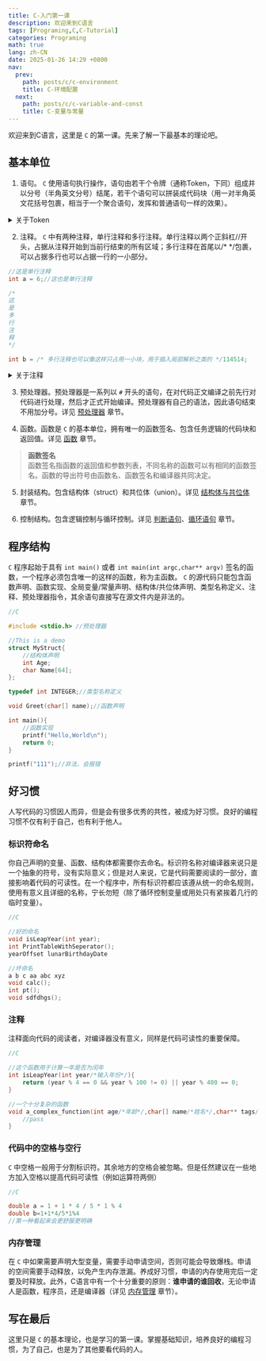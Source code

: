 ```yaml
---
title: C-入门第一课
description: 欢迎来到C语言
tags: [Programing,C,C-Tutorial]
categories: Programing
math: true
lang: zh-CN
date: 2025-01-26 14:29 +0800
nav:
  prev: 
    path: posts/c/c-environment
    title: C-环境配置
  next: 
    path: posts/c/c-variable-and-const
    title: C-变量与常量
--- 
```


欢迎来到C语言，这里是 `C` 的第一课。先来了解一下最基本的理论吧。

## 基本单位

1. 语句。 `C` 使用语句执行操作，语句由若干个令牌（通称Token，下同）组成并以分号（半角英文分号）结尾，若干个语句可以拼装成代码块（用一对半角英文花括号包裹，相当于一个聚合语句，发挥和普通语句一样的效果）。

<Details>
<Summary>关于Token</Summary>
Token分为一下几类：

1. 关键字（Keywords），是 `C` 内部的保留字，不能作为变量名、常量名或其他标识符名称。
2. 标识符（Identifiers），是程序中变量、函数、数组等的名字，由字母（大写或小写）、数字和下划线组成，但第一个字符必须是字母或下划线。此外， `C` 对大小写敏感， `Language` 和 `language` 就是不同的标识符。
3. 常量（Constants），是固定值，在程序执行期间不会改变，包括字面常量和const常量。
4. 字符串字面量（String Literals），是由双引号括起来的字符序列。
5. 运算符（Operators），用于执行各种操作，如算术运算、逻辑运算、比较运算等。
6. 分隔符（Separators），用于分隔语句和表达式。

![CToken](https://cdn.shigure.link/c-index/C-Token.jpg)

```c
//C

//关键字
for
int
break
goto
static

//标识符
h264
_homo114514
o1o1o1o1

//字面常量
#define HOMO 114514
123456
//const常量
const int CONST = 114514

//字符串字面量
"114514"

//运算符
+-*/ >> << ? > !=

//分隔符
{} [] () ; ,
```

</Details>

2. 注释。 `C` 中有两种注释，单行注释和多行注释。单行注释以两个正斜杠//开头，占据从注释开始到当前行结束的所有区域；多行注释在首尾以/\* \*/包裹，可以占据多行也可以占据一行的一小部分。

```c
//这是单行注释
int a = 6;//这也是单行注释

/*
这
是
多
行
注
释
*/

int b = /* 多行注释也可以像这样只占用一小块，用于插入局部解析之类的 */114514;
```

<Details>
<Summary>关于注释</Summary>
C的注释在编译时会被编译器完全忽略并去除，不会影响代码逻辑。注释是写给人看的，用于注明代码功能，解释代码逻辑等一系列增加代码可读性的操作，还有一个用处是临时关闭一些不需要的语句（直接给某个语句注释调就可以在不删除语句的情况下跳过执行这条语句）。

写好注释是个好习惯，不仅为了自己，也是为了别人。
</Details>

3. 预处理器。预处理器是一系列以 `#` 开头的语句，在对代码正文编译之前先行对代码进行处理，然后才正式开始编译。预处理器有自己的语法，因此语句结束不用加分号。详见 [预处理器](../c-preprocessor) 章节。

4. 函数。函数是 `C` 的基本单位，拥有唯一的函数签名、包含任务逻辑的代码块和返回值。详见 [函数](../c-function) 章节。

> **函数签名**<br>函数签名指函数的返回值和参数列表，不同名称的函数可以有相同的函数签名。函数的导出符号由函数名、函数签名和编译器共同决定。

5. 封装结构。包含结构体（struct）和共位体（union）。详见 [结构体与共位体](../c-struct-and-union) 章节。

6. 控制结构。包含逻辑控制与循环控制。详见 [判断语句](../c-decision-statement)、[循环语句](../c-loop-statement) 章节。

## 程序结构

 `C` 程序起始于具有 `int main()` 或者 `int main(int argc,char** argv)` 签名的函数，一个程序必须包含唯一的这样的函数，称为主函数。 `C` 的源代码只能包含函数声明、函数实现、全局变量/常量声明、结构体/共位体声明、类型名称定义、注释、预处理器指令，其余语句直接写在源文件内是非法的。

```c
//C

#include <stdio.h> //预处理器

//This is a demo
struct MyStruct{
    //结构体声明
    int Age;
    char Name[64];
};

typedef int INTEGER;//类型名称定义

void Greet(char[] name);//函数声明

int main(){
    //函数实现
    printf("Hello,World\n");
    return 0;
}

printf("111");//非法，会报错
```

## 好习惯

人写代码的习惯因人而异，但是会有很多优秀的共性，被成为好习惯。良好的编程习惯不仅有利于自己，也有利于他人。

### 标识符命名

你自己声明的变量、函数、结构体都需要你去命名。标识符名称对编译器来说只是一个抽象的符号，没有实际意义；但是对人来说，它是代码需要阅读的一部分，直接影响着代码的可读性。在一个程序中，所有标识符都应该遵从统一的命名规则，使用有意义且详细的名称，宁长勿短（除了循环控制变量或用处只有紧挨着几行的临时变量）。

```c
//C

//好的命名
void isLeapYear(int year);
int PrintTableWithSeperator();
yearOffset lunarBirthdayDate

//坏命名
a b c aa abc xyz
void calc();
int pt();
void sdfdhgs();
```

### 注释

注释面向代码的阅读者，对编译器没有意义，同样是代码可读性的重要保障。

```c
//C

//这个函数用于计算一年是否为闰年
int isLeapYear(int year/*输入年份*/){
    return (year % 4 == 0 && year % 100 != 0) || year % 400 == 0;
}

//一个十分复杂的函数
void a_complex_function(int age/*年龄*/,char[] name/*姓名*/,char** tags/*标签，一个字符串数组*/){
    //pass
}
```

### 代码中的空格与空行

 `C` 中空格一般用于分割标识符。其余地方的空格会被忽略。但是任然建议在一些地方加入空格以提高代码可读性（例如运算符两侧）

```c
//C

double a = 1 + 1 * 4 / 5 * 1 % 4
double b=1+1*4/5*1%4
//第一种看起来会更舒服更明确
```

### 内存管理

在 `C` 中如果需要声明大型变量，需要手动申请空间，否则可能会导致爆栈。申请的空间需要手动释放，以免产生内存泄漏。养成好习惯，申请的内存使用完后一定要及时释放。此外，C语言中有一个十分重要的原则：**谁申请的谁回收**，无论申请人是函数，程序员，还是编译器（详见 [内存管理](../c-memory-manage) 章节）。

## 写在最后

这里只是 `C` 的基本理论，也是学习的第一课。掌握基础知识，培养良好的编程习惯，为了自己，也是为了其他要看代码的人。
